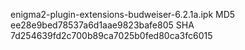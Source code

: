 enigma2-plugin-extensions-budweiser-6.2.1a.ipk
MD5 ee28e9bed78537a6d1aae9823bafe805
SHA 7d254639fd2c700b89ca7025b0fed80ca3fc6015

